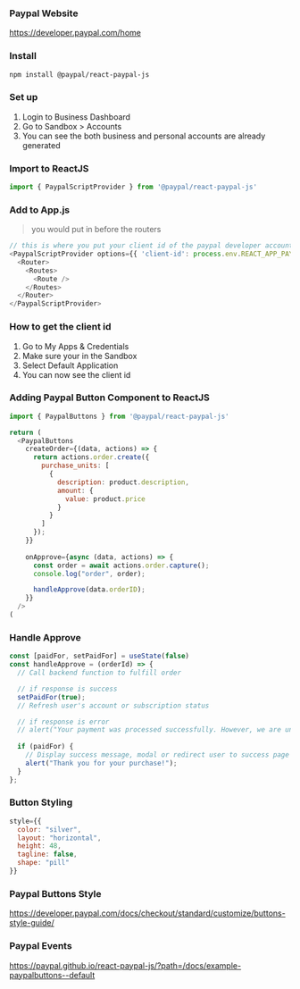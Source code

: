 ### Paypal Website
https://developer.paypal.com/home

### Install
```bash
npm install @paypal/react-paypal-js
```

### Set up
1. Login to Business Dashboard
2. Go to Sandbox > Accounts
3. You can see the both business and personal accounts are already generated


### Import to ReactJS
```javascript
import { PaypalScriptProvider } from '@paypal/react-paypal-js'
```

### Add to App.js
> you would put in before the routers
```javascript
// this is where you put your client id of the paypal developer account
<PaypalScriptProvider options={{ 'client-id': process.env.REACT_APP_PAYPAL_CLIENT_ID }}>
  <Router>
    <Routes>
      <Route />
    </Routes>
  </Router>
</PaypalScriptProvider>
```

### How to get the client id
1. Go to My Apps & Credentials
2. Make sure your in the Sandbox
3. Select Default Application
4. You can now see the client id

### Adding Paypal Button Component to ReactJS
```javascript
import { PaypalButtons } from '@paypal/react-paypal-js'

return (
  <PaypalButtons 
    createOrder={(data, actions) => {
      return actions.order.create({
        purchase_units: [
          {
            description: product.description,
            amount: {
              value: product.price
            }
          }
        ]
      });
    }}
    
    onApprove={async (data, actions) => {
      const order = await actions.order.capture(); 
      console.log("order", order);

      handleApprove(data.orderID);
    }}
  />  
(
```

### Handle Approve
```javascript
const [paidFor, setPaidFor] = useState(false)
const handleApprove = (orderId) => {
  // Call backend function to fulfill order

  // if response is success
  setPaidFor(true);
  // Refresh user's account or subscription status

  // if response is error
  // alert("Your payment was processed successfully. However, we are unable to fulfill your purchase. Please contact us at support@designcode.io for assistance.");
  
  if (paidFor) {
    // Display success message, modal or redirect user to success page
    alert("Thank you for your purchase!");
  }
};
```

### Button Styling
```javascript
style={{
  color: "silver",
  layout: "horizontal",
  height: 48,
  tagline: false,
  shape: "pill"
}}
```

### Paypal Buttons Style
https://developer.paypal.com/docs/checkout/standard/customize/buttons-style-guide/

### Paypal Events
https://paypal.github.io/react-paypal-js/?path=/docs/example-paypalbuttons--default

